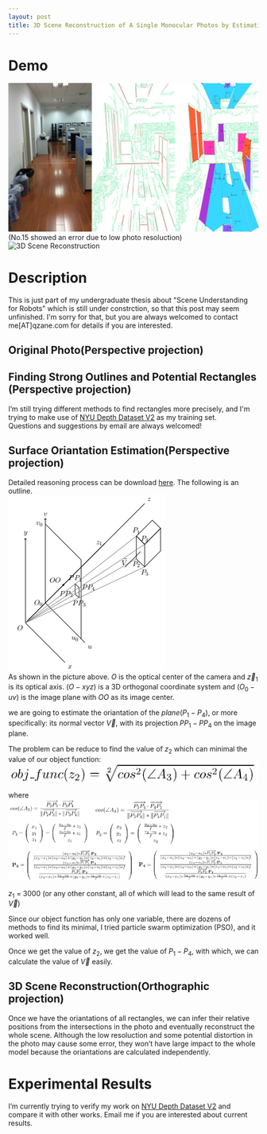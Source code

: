 ```yaml
---
layout: post
title: 3D Scene Reconstruction of A Single Monocular Photos by Estimating the Orientation of Rectangles
---
```


# Demo
![Demo](/images/161208-3d-reconstruction-mix.jpg "Demo")  <br>
(No.15 showed an error due to low photo resoluction) <br>
![3D Scene Reconstruction](/images/161208-3d-reconstruction-3.gif "3D Scene Reconstruction")  <br>

# Description 
This is just part of my undergraduate thesis about "Scene Understanding for Robots" which is still under constrction, so that this post may seem unfinished. I'm sorry for that, but you are always welcomed to contact me[AT]qzane.com for details if you are interested.

## Original Photo(Perspective projection)
## Finding Strong Outlines and Potential Rectangles (Perspective projection)
I’m still trying different methods to find rectangles more precisely, and I'm trying to make use of [NYU Depth Dataset V2](http://cs.nyu.edu/~silberman/datasets/nyu_depth_v2.html) as my training set. <br>
Questions and suggestions by email are always welcomed!

## Surface Oriantation Estimation(Perspective projection)
Detailed reasoning process can be download [here](https://github.com/qzane/qzane.github.io/raw/master/attachments/161208-calculate-orientation-rectangles.pdf "calculate-orientation-rectangles.pdf"). The following is an outline. <br>
![Notations](/images/161208-3d-reconstruction-notation.png "Notations") <br>
As shown in the picture above. $O$ is the optical center of the camera and $\vec z_1$ is its optical axis. $(O-xyz)$ is a 3D orthogonal coordinate system and $(O_0-uv)$ is the image plane with $OO$ as its image center. <br>

we are going to estimate the oriantation of the $plane(P_1-P_4)$, or more specifically: its normal vector $\vec V$, with its projection $PP_1-PP_4$ on the image plane.  <br>

The problem can be reduce to find the value of $z_2$ which can minimal the value of our object function: <br>
![object function](/images/161208-3d-reconstruction-objFunction.png "object function") <br>

where <br>
![variables](/images/161208-3d-reconstruction-vars.png "variables") <br>

$z_1$ = 3000 (or any other constant, all of which will lead to the same result of $\vec V$) <br>

Since our object function has only one variable, there are dozens of methods to find its minimal, I tried particle swarm optimization (PSO), and it worked well. <br>


Once we get the value of $z_2$, we get the value of $P_1-P_4$, with which, we can calculate the value of $\vec V$ easily. <br>

## 3D Scene Reconstruction(Orthographic projection)

Once we have the oriantations of all rectangles, we can infer their relative positions from the intersections in the photo and eventually reconstruct the whole scene. Although the low resoluction and some potential distortion in the photo may cause some error, they won’t have large impact to the whole model because the oriantations are calculated independently. <br>

# Experimental Results
I’m currently trying to verify my work on [NYU Depth Dataset V2](http://cs.nyu.edu/~silberman/datasets/nyu_depth_v2.html) and compare it with other works. Email me if you are interested about current results.

